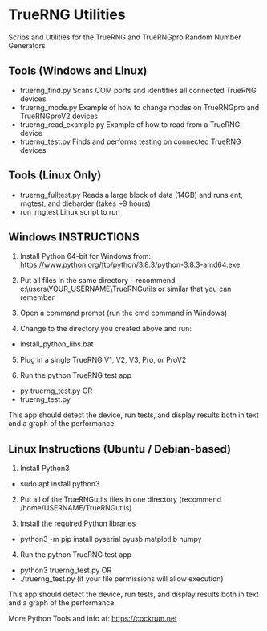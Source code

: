 TrueRNG Utilities
=================
Scrips and Utilities for the TrueRNG and TrueRNGpro Random Number Generators

Tools (Windows and Linux)
-------------------------
* truerng_find.py 			Scans COM ports and identifies all connected TrueRNG devices
* truerng_mode.py 			Example of how to change modes on TrueRNGpro and TrueRNGproV2 devices
* truerng_read_example.py 	Example of how to read from a TrueRNG device
* truerng_test.py 			Finds and performs testing on connected TrueRNG devices

Tools (Linux Only)
------------------
* truerng_fulltest.py 		Reads a large block of data (14GB) and runs ent, rngtest, and dieharder (takes ~9 hours)
* run_rngtest					Linux script to run

Windows INSTRUCTIONS
--------------------

1. Install Python 64-bit for Windows from:
https://www.python.org/ftp/python/3.8.3/python-3.8.3-amd64.exe

2. Put all files in the same directory - recommend c:\users\YOUR_USERNAME\TrueRNGutils or similar that you can remember

3. Open a command prompt (run the cmd command in Windows)

4. Change to the directory you created above and run: 

* install_python_libs.bat

5. Plug in a single TrueRNG V1, V2, V3, Pro, or ProV2

6. Run the python TrueRNG test app
* py truerng_test.py OR
* truerng_test.py

This app should detect the device, run tests, and display results both in text and a graph of the performance.

Linux Instructions (Ubuntu / Debian-based)
------------------------------------------

1. Install Python3
* sudo apt install python3

2. Put all of the TrueRNGutils files in one directory (recommend /home/USERNAME/TrueRNGutils)

3. Install the required Python libraries
* python3 -m pip install pyserial pyusb matplotlib numpy

4. Run the python TrueRNG test app
* python3 truerng_test.py OR
* ./truerng_test.py (if your file permissions will allow execution)
 
This app should detect the device, run tests, and display results both in text and a graph of the performance.

More Python Tools and info at:  https://cockrum.net
